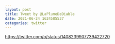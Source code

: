 ```yaml
--- 
layout: post 
title: Tweet by @LaPlumeDeDiable 
date: 2021-06-24 1624585537 
categories: twitter 
--- 
```

https://twitter.com/o/status/1408239907739422720